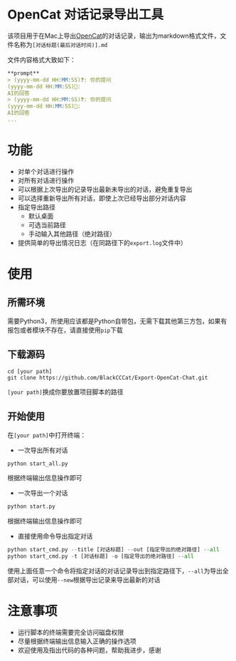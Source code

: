 # OpenCat 对话记录导出工具

该项目用于在Mac上导出[OpenCat](https://apps.apple.com/us/app/opencat/id6445999201)的对话记录，输出为markdown格式文件，文件名称为`[对话标题(最后对话时间)].md`

文件内容格式大致如下：
```markdown
**prompt**
> (yyyy-mm-dd HH:MM:SS)❓: 你的提问
(yyyy-mm-dd HH:MM:SS)🤖:
AI的回答
> (yyyy-mm-dd HH:MM:SS)❓: 你的提问
(yyyy-mm-dd HH:MM:SS)🤖:
AI的回答
...
```

# 功能
- 对单个对话进行操作
- 对所有对话进行操作
- 可以根据上次导出的记录导出最新未导出的对话，避免重复导出
- 可以选择重新导出所有对话，即使上次已经导出部分对话内容
- 指定导出路径
    - 默认桌面
    - 可选当前路径
    - 手动输入其他路径（绝对路径）
- 提供简单的导出情况日志（在同路径下的`export.log`文件中）

# 使用
## 所需环境

需要Python3，所使用应该都是Python自带包，无需下载其他第三方包，如果有报包或者模块不存在，请直接使用`pip`下载

## 下载源码

```shell
cd [your path]
git clone https://github.com/BlackCCCat/Export-OpenCat-Chat.git
```
`[your path]`换成你要放置项目脚本的路径
## 开始使用
在`[your path]`中打开终端：
- 一次导出所有对话
```Python
python start_all.py
```
根据终端输出信息操作即可

- 一次导出一个对话

```Python
python start.py
```
根据终端输出信息操作即可

- 直接使用命令导出指定对话
```python
python start_cmd.py --title [对话标题] --out [指定导出的绝对路径] --all
python start_cmd.py -t [对话标题] -o [指定导出的绝对路径] --all
```
使用上面任意一个命令将指定对话的对话记录导出到指定路径下，`--all`为导出全部对话，可以使用`--new`根据导出记录来导出最新的对话


# 注意事项
- 运行脚本的终端需要完全访问磁盘权限
- 尽量根据终端输出信息输入正确的操作选项
- 欢迎使用及指出代码的各种问题，帮助我进步，感谢
